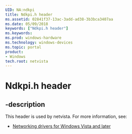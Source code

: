 ```yaml
---
UID: NA:ndkpi
title: Ndkpi.h header
ms.assetid: 02841f37-13ac-3add-ad38-3b3bca3407aa
ms.date: 05/09/2018
keywords: ["Ndkpi.h header"]
ms.keywords: 
ms.prod: windows-hardware
ms.technology: windows-devices
ms.topic: portal
product:
- Windows
tech.root: netvista
---
```


# Ndkpi.h header


## -description


This header is used by netvista. For more information, see:

- [Networking drivers for Windows Vista and later](../_netvista/index.md)
